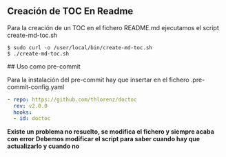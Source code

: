 ## Creación de TOC En Readme

Para la creación de un TOC en el fichero README.md ejecutamos el script
create-md-toc.sh

```
$ sudo curl -o /user/local/bin/create-md-toc.sh
$ ./create-md-toc.sh
```


## Uso como pre-commit

Para la instalación del pre-commit hay que insertar
en el fichero .pre-commit-config.yaml

```yaml
- repo: https://github.com/thlorenz/doctoc
  rev: v2.0.0
  hooks:
  - id: doctoc
```

**Existe un problema no resuelto, se modifica el fichero y siempre acaba con error**
**Debemos modificar el script para saber cuando hay que actualizarlo y cuando no**
